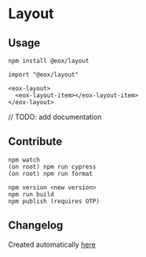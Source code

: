 # Layout

## Usage

```
npm install @eox/layout
```

```
import "@eox/layout"

<eox-layout>
  <eox-layout-item></eox-layout-item>
</eox-layout>
```

// TODO: add documentation

## Contribute

```
npm watch
(on root) npm run cypress
(on root) npm run format

npm version <new version>
npm run build
npm publish (requires OTP)
```

## Changelog

Created automatically [here](./CHANGELOG.md)
